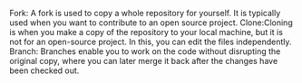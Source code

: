 Fork: A fork is used to copy a whole repository for yourself. It is typically used when you want to contribute to an open source project.
Clone:Cloning is when you make a copy of the repository to your local machine, but it is not for an open-source project. In this, you can edit the files independently.
Branch: Branches enable you to work on the code without disrupting the original copy, where you can later merge it back after the changes have been checked out.
